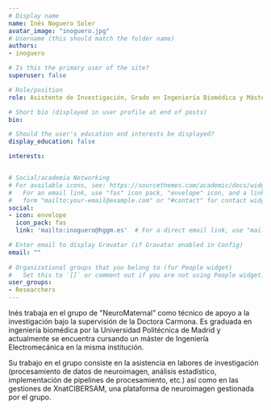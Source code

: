 ```yaml
---
# Display name
name: Inés Noguero Soler
avatar_image: "inoguero.jpg"
# Username (this should match the folder name)
authors:
- inoguero

# Is this the primary user of the site?
superuser: false

# Role/position
role: Asistente de Investigación, Grado en Ingeniería Biomédica y Máster en Ingeniería Electromecánica

# Short bio (displayed in user profile at end of posts)
bio:

# Should the user's education and interests be displayed?
display_education: false

interests:


# Social/academia Networking
# For available icons, see: https://sourcethemes.com/academic/docs/widgets/#icons
#   For an email link, use "fas" icon pack, "envelope" icon, and a link in the
#   form "mailto:your-email@example.com" or "#contact" for contact widget.
social:
- icon: envelope
  icon_pack: fas
  link: 'mailto:inoguero@hggm.es'  # For a direct email link, use "mailto:test@example.org".

# Enter email to display Gravatar (if Gravatar enabled in Config)
email: ""
  
# Organizational groups that you belong to (for People widget)
#   Set this to `[]` or comment out if you are not using People widget.  
user_groups:
- Researchers
---
```

Inés trabaja en el grupo de "NeuroMaternal" como técnico de apoyo a la investigación bajo la supervisión de la Doctora Carmona. Es graduada en ingeniería biomédica por la Universidad Politécnica de Madrid y actualmente se encuentra cursando un máster de Ingeniería Electromecánica en la misma institución. 

Su trabajo en el grupo consiste en la asistencia en labores de investigación (procesamiento de datos de neuroimagen, análisis estadístico, implementación de pipelines de procesamiento, etc.) así como en las gestiones de XnatCIBERSAM, una plataforma de neuroimagen gestionada por el grupo. 
